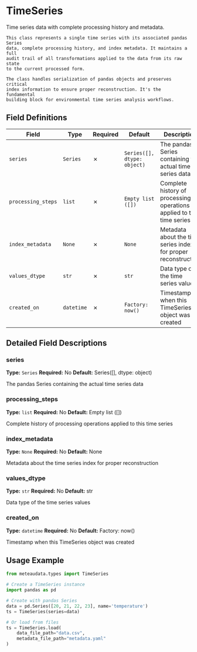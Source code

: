 # TimeSeries

Time series data with complete processing history and metadata.
    
    This class represents a single time series with its associated pandas Series
    data, complete processing history, and index metadata. It maintains a full
    audit trail of all transformations applied to the data from its raw state
    to the current processed form.
    
    The class handles serialization of pandas objects and preserves critical
    index information to ensure proper reconstruction. It's the fundamental
    building block for environmental time series analysis workflows.

## Field Definitions

| Field | Type | Required | Default | Description |
|-------|------|----------|---------|-------------|
| `series` | `Series` | ✗ | `Series([], dtype: object)` | The pandas Series containing the actual time series data |
| `processing_steps` | `list` | ✗ | `Empty list ([])` | Complete history of processing operations applied to this time series |
| `index_metadata` | `None` | ✗ | `None` | Metadata about the time series index for proper reconstruction |
| `values_dtype` | `str` | ✗ | `str` | Data type of the time series values |
| `created_on` | `datetime` | ✗ | `Factory: now()` | Timestamp when this TimeSeries object was created |

## Detailed Field Descriptions

### series

**Type:** `Series`
**Required:** No
**Default:** Series([], dtype: object)

The pandas Series containing the actual time series data

### processing_steps

**Type:** `list`
**Required:** No
**Default:** Empty list ([])

Complete history of processing operations applied to this time series

### index_metadata

**Type:** `None`
**Required:** No
**Default:** None

Metadata about the time series index for proper reconstruction

### values_dtype

**Type:** `str`
**Required:** No
**Default:** str

Data type of the time series values

### created_on

**Type:** `datetime`
**Required:** No
**Default:** Factory: now()

Timestamp when this TimeSeries object was created

## Usage Example

```python
from meteaudata.types import TimeSeries

# Create a TimeSeries instance
import pandas as pd

# Create with pandas Series
data = pd.Series([20, 21, 22, 23], name='temperature')
ts = TimeSeries(series=data)

# Or load from files
ts = TimeSeries.load(
    data_file_path="data.csv",
    metadata_file_path="metadata.yaml"
)
```
